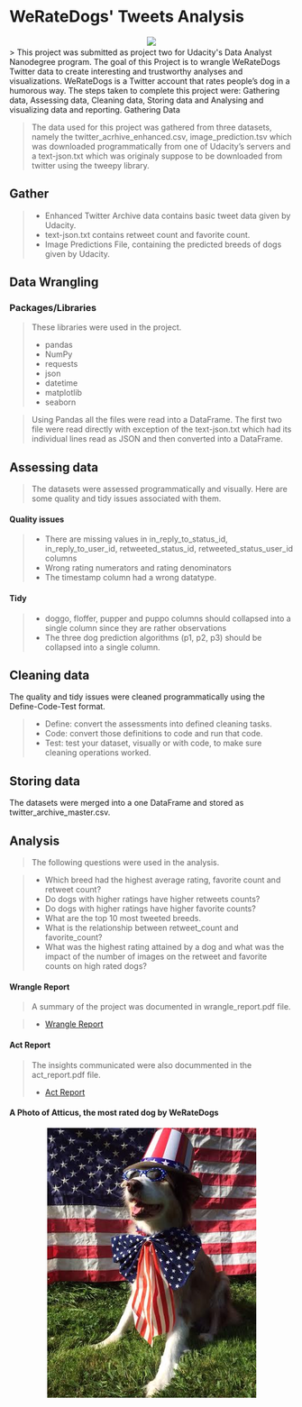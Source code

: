 # WeRateDogs' Tweets Analysis
<div align='center'> 
    <img src="https://github.com/Bright136/Wrangling_a_datset_project-Udacity-Data-Analyst-Nanodegree-/blob/master/images/dogs(1).jpg"/>

</div>
> This project was submitted as project two for Udacity's Data Analyst Nanodegree program.
The goal of this Project is to wrangle WeRateDogs Twitter data to create interesting and 
trustworthy analyses and visualizations. WeRateDogs is a Twitter account that rates people’s 
dog in a humorous way. The steps taken to complete this project were: Gathering data, 
Assessing data, Cleaning data, Storing data and Analysing and visualizing data and reporting.
Gathering Data

> The data used for this project was gathered from three datasets, namely the 
twitter_acrhive_enhanced.csv, image_prediction.tsv which was downloaded 
programmatically from one of Udacity’s servers and a text-json.txt which was originaly suppose to be downloaded from twitter using the tweepy library. 

## Gather
>- Enhanced Twitter Archive data contains basic tweet data given by Udacity.
>- text-json.txt contains retweet count and favorite count.
>- Image Predictions File, containing the predicted breeds of dogs given by Udacity.

## Data Wrangling

### Packages/Libraries
> These libraries were used in the project.
>- pandas
>- NumPy
>- requests
>- json
>- datetime
>- matplotlib
>- seaborn

> Using Pandas all the files were read into a DataFrame. The first two file were read directly with exception of the text-json.txt which had its individual lines read as JSON and then converted into a DataFrame.

## Assessing data
> The datasets were assessed programmatically and visually. Here are some quality and tidy 
issues associated with them. 

#### Quality issues
>- There are missing values in in_reply_to_status_id, in_reply_to_user_id, 
retweeted_status_id, retweeted_status_user_id columns
>- Wrong rating numerators and rating denominators
>- The timestamp column had a wrong datatype.

#### Tidy
>- doggo, floffer, pupper and puppo columns should collapsed into a single column since 
they are rather observations
>- The three dog prediction algorithms (p1, p2, p3) should be collapsed into a single 
column.


## Cleaning data
The quality and tidy issues were cleaned programmatically using the Define-Code-Test 
format.
>- Define: convert the assessments into defined cleaning tasks.
>- Code: convert those definitions to code and run that code.
>- Test: test your dataset, visually or with code, to make sure cleaning operations worked.


## Storing data
The datasets were merged into a one DataFrame and stored as twitter_archive_master.csv. 


## Analysis
> The  following questions were used in the analysis.

>- Which breed had the highest average rating, favorite count and retweet count?
>- Do dogs with higher ratings have higher retweets counts?
>- Do dogs with higher ratings have higher favorite counts?
>- What are the top 10 most tweeted breeds.
>- What is the relationship between retweet_count and favorite_count?
>- What was the highest rating attained by a dog and what was the impact of the 
number of images on the retweet and favorite counts on high rated dogs?

#### Wrangle Report
>  A summary of the project was documented in wrangle_report.pdf file. 

>- [Wrangle Report](https://github.com/Bright136/Wrangling_a_datset_project-Udacity-Data-Analyst-Nanodegree-/blob/master/reports/wrangle_report.pdf)

#### Act Report
> The insights communicated were also docummented in the act_report.pdf file.
>- [Act Report](https://github.com/Bright136/Wrangling_a_datset_project-Udacity-Data-Analyst-Nanodegree-/blob/master/reports/act_report.pdf)


#### A Photo of Atticus, the most rated dog by WeRateDogs

<div align='center'> 
    <img src="https://github.com/Bright136/Wrangling_a_datset_project-Udacity-Data-Analyst-Nanodegree-/blob/master/images/Aticus.jpg"/>

</div>





